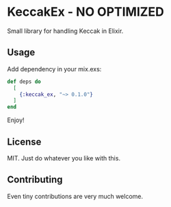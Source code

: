 # KeccakEx - NO OPTIMIZED

Small library for handling Keccak in Elixir.

## Usage

Add dependency in your mix.exs:

```elixir
def deps do
  [
    {:keccak_ex, "~> 0.1.0"}
  ]
end
```

Enjoy!

## License

MIT. Just do whatever you like with this.

## Contributing

Even tiny contributions are very much welcome. 